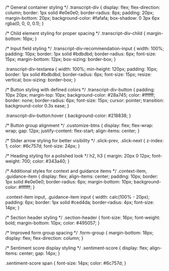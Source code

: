 /* General container styling */
.transcript-div {
  display: flex;
  flex-direction: column;
  border: 1px solid #e0e0e0;
  border-radius: 8px;
  padding: 20px;
  margin-bottom: 20px;
  background-color: #fafafa;
  box-shadow: 0 3px 6px rgba(0, 0, 0, 0.1);
}

/* Child element styling for proper spacing */
.transcript-div-child {
  margin-bottom: 16px;
}

/* Input field styling */
.transcript-div-recommendation-input {
  width: 100%;
  padding: 10px;
  border: 1px solid #bdbdbd;
  border-radius: 6px;
  font-size: 15px;
  margin-bottom: 12px;
  box-sizing: border-box;
}

.transcript-div-textarea {
  width: 100%;
  min-height: 120px;
  padding: 10px;
  border: 1px solid #bdbdbd;
  border-radius: 6px;
  font-size: 15px;
  resize: vertical;
  box-sizing: border-box;
}

/* Button styling with defined colors */
.transcript-div-button {
  padding: 10px 20px;
  margin-top: 10px;
  background-color: #28a745;
  color: #ffffff;
  border: none;
  border-radius: 6px;
  font-size: 15px;
  cursor: pointer;
  transition: background-color 0.3s ease;
}

.transcript-div-button:hover {
  background-color: #218838;
}

/* Button group alignment */
.customize-btns {
  display: flex;
  flex-wrap: wrap;
  gap: 12px;
  justify-content: flex-start;
  align-items: center;
}

/* Slider arrow styling for better visibility */
.slick-prev,
.slick-next {
  z-index: 1;
  color: #6c757d;
  font-size: 24px;
}

/* Heading styling for a polished look */
h2, h3 {
  margin: 20px 0 12px;
  font-weight: 700;
  color: #343a40;
}

/* Additional styles for context and guidance items */
.context-item,
.guidance-item {
  display: flex;
  align-items: center;
  padding: 10px;
  border: 1px solid #e0e0e0;
  border-radius: 6px;
  margin-bottom: 10px;
  background-color: #ffffff;
}

.context-item input,
.guidance-item input {
  width: calc(100% - 20px);
  padding: 6px;
  border: 1px solid #ced4da;
  border-radius: 4px;
  font-size: 14px;
}

/* Section header styling */
.section-header {
  font-size: 16px;
  font-weight: bold;
  margin-bottom: 10px;
  color: #495057;
}

/* Improved form group spacing */
.form-group {
  margin-bottom: 18px;
  display: flex;
  flex-direction: column;
}

/* Sentiment score display styling */
.sentiment-score {
  display: flex;
  align-items: center;
  gap: 14px;
}

.sentiment-score span {
  font-size: 14px;
  color: #6c757d;
}
